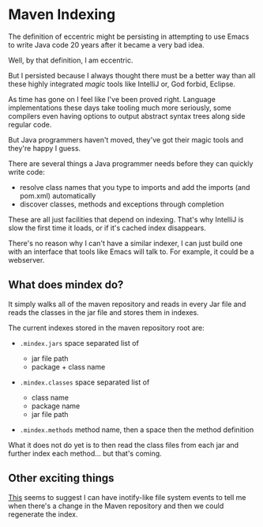 # Maven Indexing

The definition of eccentric might be persisting in attempting to use
Emacs to write Java code 20 years after it became a very bad idea.

Well, by that definition, I am eccentric.

But I persisted because I always thought there must be a better way
than all these highly integrated *magic* tools like IntelliJ or, God
forbid, Eclipse.

As time has gone on I feel like I've been proved right. Language
implementations these days take tooling much more seriously, some
compilers even having options to output abstract syntax trees along
side regular code.

But Java programmers haven't moved, they've got their magic tools and
they're happy I guess.

There are several things a Java programmer needs before they can
quickly write code:

* resolve class names that you type to imports and add the imports (and pom.xml) automatically
* discover classes, methods and exceptions through completion 

These are all just facilities that depend on indexing. That's why
IntelliJ is slow the first time it loads, or if it's cached index
disappears.

There's no reason why I can't have a similar indexer, I can just build
one with an interface that tools like Emacs will talk to. For example,
it could be a webserver.


## What does mindex do?

It simply walks all of the maven repository and reads in every Jar
file and reads the classes in the jar file and stores them in indexes.

The current indexes stored in the maven repository root are:

* `.mindex.jars` space separated list of
  * jar file path
  * package + class name

* `.mindex.classes` space separated list of
  * class name 
  * package name
  * jar file path

* `.mindex.methods` method name, then a space then the method definition

What it does not do yet is to then read the class files from each jar
and further index each method... but that's coming.



## Other exciting things

[This](https://markusjais.com/file-system-events-with-java-7/) seems
to suggest I can have inotify-like file system events to tell me when
there's a change in the Maven repository and then we could regenerate
the index.
